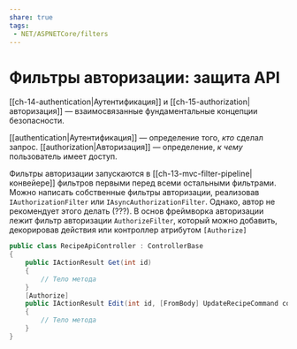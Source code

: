 ```yaml
---
share: true
tags:
 - NET/ASPNETCore/filters
---
```

# Фильтры авторизации: защита API
[[ch-14-authentication|Аутентификация]] и [[ch-15-authorization|авторизация]] — взаимосвязанные фундаментальные концепции безопасности.

[[authentication|Аутентификация]] — определение того, *кто* сделал запрос. [[authorization|Авторизация]] — определение, *к чему* пользователь имеет доступ.

Фильтры авторизации запускаются в [[ch-13-mvc-filter-pipeline|конвейере]] фильтров первыми перед всеми остальными фильтрами.
Можно написать собственные фильтры авторизации, реализовав `IAuthorizationFilter` или `IAsyncAuthorizationFilter`. Однако, автор не рекомендует этого делать (???).
В основ фреймворка авторизации лежит фильтр авторизации `AuthorizeFilter`, который можно добавить, декорировав действия или контроллер атрибутом `[Authorize]`
```csharp
public class RecipeApiController : ControllerBase
{
	public IActionResult Get(int id)
	{
		// Тело метода
	}
	[Authorize]
	public IActionResult Edit(int id, [FromBody] UpdateRecipeCommand command)
	{
		// Тело метода
	}
}
```
